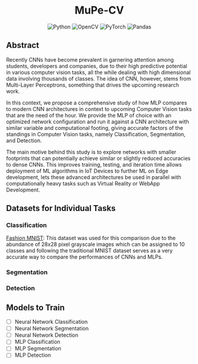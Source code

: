 <div align='center'>

# MuPe-CV
![Python](https://img.shields.io/badge/python-3670A0?style=for-the-badge&logo=python&logoColor=ffdd54)
![OpenCV](https://img.shields.io/badge/opencv-%23white.svg?style=for-the-badge&logo=opencv&logoColor=white)
![PyTorch](https://img.shields.io/badge/PyTorch-%23EE4C2C.svg?style=for-the-badge&logo=PyTorch&logoColor=white)
![Pandas](https://img.shields.io/badge/pandas-%23150458.svg?style=for-the-badge&logo=pandas&logoColor=white)

</div>

## Abstract

Recently CNNs have become prevalent in garnering attention among students, developers and companies, due to their high predictive potential in various computer vision tasks, all the while dealing with high dimensional data involving thousands of classes. The idea of CNN, however, stems from Multi-Layer Perceptrons, something that drives the upcoming research work. <br>

In this context, we propose a comprehensive study of how MLP compares to modern CNN architectures in context to upcoming Computer Vision tasks that are the need of the hour. We provide the MLP of choice with an optimized network configuration and run it against a CNN architecture with similar variable and computational footing, giving accurate factors of the standings in Computer Vision tasks, namely Classification, Segmentation, and Detection. <Br>

The main motive behind this study is to explore networks with smaller footprints that can potentially achieve similar or slightly reduced accuracies to dense CNNs. This improves training, testing, and iteration time allows deployment of ML algorithms in IoT Devices to further ML on Edge development, lets these advanced architectures be used in parallel with computationally heavy tasks such as Virtual Reality or WebApp Development. <br>

## Datasets for Individual Tasks
### Classification
[Fashion MNIST](https://github.com/zalandoresearch/fashion-mnistzzzzz): This dataset was used for this comparison due to the abundance of 28x28 pixel grayscale images which can be assigned to 10 classes and following the traditional MNIST dataset serves as a very accurate way to compare the performances of CNNs and MLPs.
### Segmentation
### Detection

## Models to Train

- [ ] Neural Network Classification
- [ ] Neural Network Segmentation
- [ ] Neural Network Detection
- [ ] MLP Classification
- [ ] MLP Segmentation
- [ ] MLP Detection